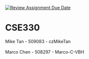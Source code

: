 [![Review Assignment Due Date](https://classroom.github.com/assets/deadline-readme-button-24ddc0f5d75046c5622901739e7c5dd533143b0c8e959d652212380cedb1ea36.svg)](https://classroom.github.com/a/FVRcsrC3)
# CSE330
Mike Tan - 509083 - czMikeTan
<br>
<br>
Marco Chen - 508297 - Marco-C-VBH